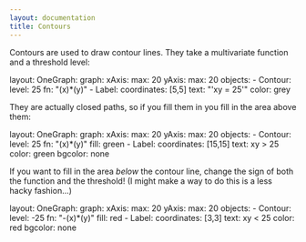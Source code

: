 ```yaml
---
layout: documentation
title: Contours
---
```


Contours are used to draw contour lines. They take a multivariate function and a threshold level:


<div width="500" height="410" class="codePreview">

layout:
  OneGraph:
    graph:
      xAxis:
        max: 20
      yAxis:
        max: 20
      objects:
      - Contour:
          level: 25
          fn: "(x)*(y)"
      - Label:
          coordinates: [5,5]
          text: "'xy = 25'"
          color: grey

</div>

They are actually closed paths, so if you fill them in you fill in the area above them:

<div width="500" height="410" class="codePreview">

layout:
  OneGraph:
    graph:
      xAxis:
        max: 20
      yAxis:
        max: 20
      objects:
      - Contour:
          level: 25
          fn: "(x)*(y)"
          fill: green
      - Label:
          coordinates: [15,15]
          text: xy > 25
          color: green
          bgcolor: none

</div>

If you want to fill in the area _below_ the contour line, change the sign of both the function and the threshold! (I might make a way to do this is a less hacky fashion...)

<div width="500" height="410" class="codePreview">

layout:
  OneGraph:
    graph:
      xAxis:
        max: 20
      yAxis:
        max: 20
      objects:
      - Contour:
          level: -25
          fn: "-(x)*(y)"
          fill: red
      - Label:
          coordinates: [3,3]
          text: xy < 25
          color: red
          bgcolor: none

</div>